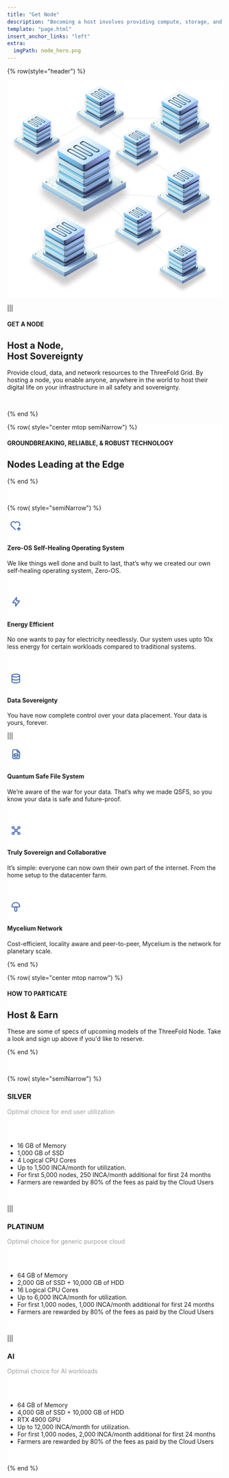 ```yaml
---
title: "Get Node"
description: "Becoming a host involves providing compute, storage, and network resources to the grid." # quotation marks to allow colons where used
template: "page.html"
insert_anchor_links: "left"
extra:
  imgPath: node_hero.png
---
```


<!-- section 1 (header) -->
<div class="container mx-auto">

{% row(style="header") %} 


![Image](node_header.png#mx-auto)


|||

#### <span class="text-xl subtitle">GET A NODE</span>

## **Host a Node,<br><span class="blue">Host Sovereignty</span>**

Provide cloud, data, and network resources to the ThreeFold Grid. By hosting a node, you enable anyone, anywhere in the world to host their digital life on your infrastructure in all safety and sovereignty.

<br>


{% end %}

</div>

<div data-tf-live="01J5N8ZP43VS372RYFRZCSJ52G"></div><script src="//embed.typeform.com/next/embed.js"></script>

<!-- section 2 price -->

<div style="background-color:#FFFFFF">

<div class="container mx-auto">

{% row( style="center mtop semiNarrow") %}

<h4 class="blue">GROUNDBREAKING, RELIABLE, & ROBUST TECHNOLOGY</h4>

## **Nodes Leading at the Edge**


{% end %}

<br>

{% row( style="semiNarrow") %}

<div class="my-4 flex flex-row items-center">

![Image](zero_icon.png#mx-auto)

#### **Zero-OS Self-Healing Operating System**

</div>

<p class="ml-8">We like things well done and built to last, that’s why we created our own self-healing operating system, Zero-OS.<p> 


<br>

<div class="my-4 flex flex-row items-center">

![Image](enargy_icon.png#mx-auto)

#### **Energy Efficient**

</div>

<p class="ml-8">No one wants to pay for electricity needlessly. Our system uses upto 10x less energy for certain workloads compared to traditional systems.</p> 

<br>

<div class="my-4 flex flex-row items-center">

![Image](data.png#mx-auto)

#### **Data Sovereignty**

</div>

<p class="ml-8">You have now complete control over your data placement. Your data is yours, forever.</p>  



|||

<div class="my-4 flex flex-row items-center">

![Image](quantum.png#mx-auto)

#### **Quantum Safe File System**

</div>

<p class="ml-8">We’re aware of the war for your data. That’s why we made QSFS, so you know your data is safe and future-proof.</p>  


<br>

<div class="my-4 flex flex-row items-center">

![Image](sovereign.png#mx-auto)

#### **Truly Sovereign and Collaborative**

</div>

<p class="ml-8">It’s simple: everyone can now own their own part of the internet. From the home setup to the datacenter farm.</p> 

<br>

<div class="my-4 flex flex-row items-center">

![Image](mycelium.png#mx-auto)

#### **Mycelium Network**

</div>

<p class="ml-8">Cost-efficient, locality aware and peer-to-peer, Mycelium is the network for planetary scale.</p>

{% end %}

</div>

<!-- section 2 price -->

<div style="background-color:#FFFFFF">

<div class="container mx-auto">

{% row( style="center mtop narrow") %}

#### <span class="green_text uppercase">HOW TO PARTICATE</span>

## **Host & Earn**

These are some of specs of upcoming models of the ThreeFold Node. Take a look and sign up above if you'd like to reserve.

{% end %}

<br>

{% row( style="semiNarrow") %}

<div class="rounded_img border-2 rounded-lg p-4 bg-white shadow-sm">

<div class="text-center">

### **SILVER**

<p class="gray_color">Optimal choice for end user utilization</p>

<br>
      
<!-- # <span class="font-black">$499</span> -->

<!-- per node -->

</div>

<br>

- 16 GB of Memory
- 1,000 GB of SSD
- 4 Logical CPU Cores
- Up to 1,500 INCA/month for utilization.
- For first 5,000 nodes, 250 INCA/month additional for first 24 months
- Farmers are rewarded by 80% of the fees as paid by the Cloud Users

<br>

<div class="text-center">




</div>

</div>

|||

<div class="rounded_img border-2 rounded-lg p-4 bg-white shadow-sm">

<div class="text-center">

### **PLATINUM**

<p class="gray_color">Optimal choice for generic purpose cloud</p>

<br>
      
<!-- # <span class="font-black">$1999</span> -->

<!-- per node -->

</div>

<br>

- 64 GB of Memory
- 2,000 GB of SSD + 10,000 GB of HDD
- 16 Logical CPU Cores
- Up to 6,000 INCA/month for utilization.
- For first 1,000 nodes, 1,000 INCA/month additional for first 24 months
- Farmers are rewarded by 80% of the fees as paid by the Cloud Users

<br>

<div class="text-center">

 

</div>

</div>

|||

<div class="rounded_img border-2 rounded-lg p-4 bg-white shadow-sm">

<div class="text-center">

### **AI**

<p class="gray_color">Optimal choice for AI workloads</p>

<br>
      
<!-- # <span class="font-black">$3999</span> -->

<!-- per node -->

</div>

<br>

- 64 GB of Memory
- 4,000 GB of SSD + 10,000 GB of HDD
- RTX 4900 GPU
- Up to 12,000 INCA/month for utilization.
- For first 1,000 nodes, 2,000 INCA/month additional for first 24 months
- Farmers are rewarded by 80% of the fees as paid by the Cloud Users

<br>

<div class="text-center">



</div>

</div>

{% end %}

</div>

</div>



<style>
.gray_color{
     color: #9b9b9b;
}

h1{
     margin-bottom: 0px
}

</style>